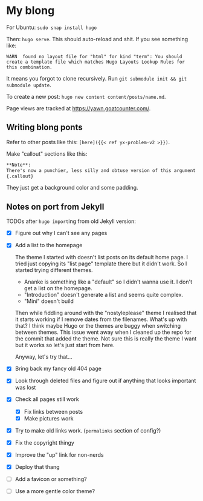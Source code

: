 # My blong

For Ubuntu: `sudo snap install hugo`

Then: `hugo serve`. This should auto-reload and shit. If you see something like:

```
WARN  found no layout file for "html" for kind "term": You should create a template file which matches Hugo Layouts Lookup Rules for this combination.
```

It means you forgot to clone recursively. Run `git submodule init && git submodule update`.

To create a new post: `hugo new content content/posts/name.md`.

Page views are tracked at https://yawn.goatcounter.com/.

## Writing blong ponts

Refer to other posts like this: `[here]({{< ref yx-problem-v2 >}})`.

Make "callout" sections like this:

```markdown
**Note**:
There's now a punchier, less silly and obtuse version of this argument [here]({{< ref yx-problem-v2 >}}).
{.callout}
```

They just get a background color and some padding.

## Notes on port from Jekyll

TODOs after `hugo import`ing from old Jekyll version:

- [x] Figure out why I can't see any pages
- [x] Add a list to the homepage

  The theme I started with doesn't list posts on its default home page. I tried
  just copying its "list page" template there but it didn't work. So I started
  trying different themes.

  - Ananke is something like a "default" so I didn't wanna use it. I don't get a
    list on the homepage.
  - "Introduction" doesn't generate a list and seems quite complex.
  - "Mini" doesn't build

  Then while fiddling around with the "nostyleplease" theme I realised that it
  starts working if I remove dates from the filenames. What's up with that? I
  think maybe Hugo or the themes are buggy when switching between themes. This
  issue went away when I cleaned up the repo for the commit that added the
  theme. Not sure this is really the theme I want but it works so let's just
  start from here.

  Anyway, let's try that...
- [x] Bring back my fancy old 404 page
- [x] Look through deleted files and figure out if anything that looks important
  was lost
- [x] Check all  pages still work
  - [x] Fix links between posts
  - [x] Make pictures work
- [x] Try to make old links work. (`permalinks` section of config?)
- [x] Fix the copyright thingy
- [x] Improve the "up" link for non-nerds
- [x] Deploy that thang
- [ ] Add a favicon or something?
- [ ] Use a more gentle color theme?

